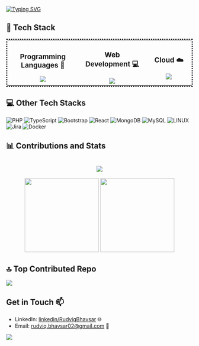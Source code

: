 <a href="https://git.io/typing-svg"><img src="https://readme-typing-svg.demolab.com?font=Exo+2&size=24&duration=4000&pause=1000&center=true&vCenter=true&width=1000&lines=A+Software+Engineer+;I+like+problem+solving+." alt="Typing SVG" /></a>
## 📌 Tech Stack
<table align="center" style="border-collapse: collapse; border: dotted;">
  <tr>
    <td align="center" width="366">
      <h3>Programming Languages 🚀</h3>
      <a>
        <img src="https://skillicons.dev/icons?i=py,cpp,java" />
      </a>
    </td>
    <td align="center" width="333">
      <h3>Web Development 💻</h3>
      <a>
        <img src="https://skillicons.dev/icons?i=react,js,css,html,mysql" />
      </a>
    </td>
    <td align="center" width="300">
      <h3>Cloud ☁️</h3>
      <a >
        <img src="https://skillicons.dev/icons?i=azure,docker,aws" />
      </a>
    </td>
  </tr>
</table>

## 💻 Other Tech Stacks
![PHP](https://img.shields.io/badge/php-%23777BB4.svg?style=for-the-badge&logo=php&logoColor=white) ![TypeScript](https://img.shields.io/badge/typescript-%23007ACC.svg?style=for-the-badge&logo=typescript&logoColor=white) ![Bootstrap](https://img.shields.io/badge/bootstrap-%23563D7C.svg?style=for-the-badge&logo=bootstrap&logoColor=white) ![React](https://img.shields.io/badge/react-%2320232a.svg?style=for-the-badge&logo=react&logoColor=%2361DAFB)  ![MongoDB](https://img.shields.io/badge/MongoDB-%234ea94b.svg?style=for-the-badge&logo=mongodb&logoColor=white) ![MySQL](https://img.shields.io/badge/mysql-%2300f.svg?style=for-the-badge&logo=mysql&logoColor=white)  ![LINUX](https://img.shields.io/badge/Linux-FCC624?style=for-the-badge&logo=linux&logoColor=black) ![Jira](https://img.shields.io/badge/jira-%230A0FFF.svg?style=for-the-badge&logo=jira&logoColor=white) ![Docker](https://img.shields.io/badge/docker-%230db7ed.svg?style=for-the-badge&logo=docker&logoColor=white) 


## 📊 Contributions and Stats
<p align="center">
  </br>

  <picture>
  <source
    srcset="https://streak-stats.demolab.com/?user=Rudviq&hide_border=true&card_width=495&theme=tokyonight"
    media="(prefers-color-scheme: dark), (prefers-color-scheme: no-preference)"
  />
  <source
    srcset="https://streak-stats.demolab.com/?user=Rudviq&card_width=495"
    media="(prefers-color-scheme: light), (prefers-color-scheme: no-preference)"
  />
    <img src=https://streak-stats.demolab.com/?user=Rudviq>
</picture>
   
  </br>
  </br>
    
<!--  <a > -->
<!--     <img src=https://streak-stats.demolab.com/?user=Rudviq&&theme=tokyonight#gh-dark-mode-only&&hide_border=true&card_width=495> -->
<!--   </a> -->

        
<!-- <a > -->
<!--     <img height ="200"  src="https://github-readme-stats-git-masterrstaa-rickstaa.vercel.app/api/top-langs/?username=Rudviq&hide_border=true&langs_count=5&show_icons=true&card_width=405&theme=tokyonight&hide=Tex&layout=compact" > -->
<!--   </a> -->

  <!-- Top Languages -->
  <picture>
  <source
    srcset="https://github-readme-stats.vercel.app/api/top-langs/?username=Rudviq&show_icons=true&langs_count=5&show_icons=true&card_width=305&theme=tokyonight&hide=Tex&layout=compact"
    media="(prefers-color-scheme: dark)"
  />
  <source
    srcset="https://github-readme-stats.vercel.app/api/top-langs/?username=Rudviq&langs_count=5&show_icons=true&card_width=305&hide=Tex&layout=compact"
    media="(prefers-color-scheme: light), (prefers-color-scheme: no-preference)"
  />
    <img height ="200" src=https://streak-stats.demolab.com/?user=Rudviq>
</picture>

  <!-- Git Stats -->
  <picture>
  <source
    srcset="https://github-readme-stats.vercel.app/api?username=Rudviq&show_icons=true&theme=tokyonight&card_width=395"
    media="(prefers-color-scheme: dark)"
  />
  <source
    srcset="https://github-readme-stats.vercel.app/api?username=Rudviq&show_icons=true&card_width=395"
    media="(prefers-color-scheme: light), (prefers-color-scheme: no-preference)"
  />
    <img height ="200" src=https://streak-stats.demolab.com/?user=Rudviq>
</picture>
 
  <!-- <a> -->
<!--     <img height ="200" src=https://github-readme-stats-git-masterrstaa-rickstaa.vercel.app/api?username=Rudviq&hide_border=true&show_icons=true&theme=tokyonight#gh-dark-mode-only&card_width=495 /> -->
<!--   </a> -->
    
</p>

## 🔝 Top Contributed Repo
<!-- ![GitHub Contributor Stats](https://github-contributor-stats.vercel.app/api?username=Rudviq&limit=5&combine_all_yearly_contributions=true&theme=tokyonight#gh-dark-mode-only) -->
<!-- ![GitHub Contributor Stats](https://github-contributor-stats.vercel.app/api?username=Rudviq&limit=5&combine_all_yearly_contributions=true&theme=default#gh-light-mode-only) -->

<picture>
  <source
    srcset="https://github-contributor-stats.vercel.app/api?username=Rudviq&limit=5&combine_all_yearly_contributions=true&theme=tokyonight"
    media="(prefers-color-scheme: dark)"
  />
  <source
    srcset="https://github-contributor-stats.vercel.app/api?username=Rudviq&limit=5&combine_all_yearly_contributions=true&theme=default"
    media="(prefers-color-scheme: light), (prefers-color-scheme: no-preference)"
  />
    <img src=https://streak-stats.demolab.com/?user=Rudviq>
</picture>



## Get in Touch 📫
- LinkedIn: [linkedin/RudviqBhavsar](https://www.linkedin.com/in/rudviq-bhavsar-201219187/?originalSubdomain=in) 🌐
- Email: [rudviq.bhavsar02@gmail.com](mailto:rudviq.bhavsar02@gmail.com) 📧


[![](https://visitcount.itsvg.in/api?id=Rudviq&icon=0&color=1)](https://visitcount.itsvg.in)

<!--
**Rudviq/Rudviq** is a ✨ _special_ ✨ repository because its `README.md` (this file) appears on your GitHub profile.

Here are some ideas to get you started:

- 🔭 I’m currently working on ...
- 🌱 I’m currently learning ...
- 👯 I’m looking to collaborate on ...
- 🤔 I’m looking for help with ...
- 💬 Ask me about ...
- 📫 How to reach me: ...
- 😄 Pronouns: ...
- ⚡ Fun fact: ...
-->
